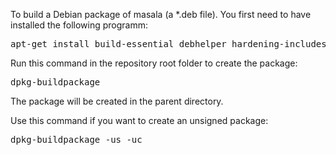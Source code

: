 To build a Debian package of masala (a *.deb file).
You first need to have installed the following programm:

<pre>
apt-get install build-essential debhelper hardening-includes libpolarssl-dev
</pre>

Run this command in the repository root folder to create the package:

<pre>
dpkg-buildpackage
</pre>

The package will be created in the parent directory.


Use this command if you want to create an unsigned package:

<pre>
dpkg-buildpackage -us -uc
</pre>